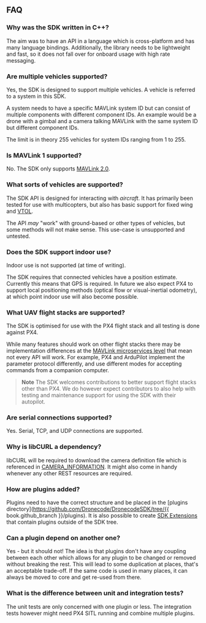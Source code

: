 ## FAQ

### Why was the SDK written in C++?

The aim was to have an API in a language which is cross-platform and has many language bindings. 
Additionally, the library needs to be lightweight and fast, so it does not fall over for onboard usage with high rate messaging.

### Are multiple vehicles supported?

Yes, the SDK is designed to support multiple vehicles. A vehicle is referred to a system in this SDK.

A system needs to have a specific MAVLink system ID but can consist of multiple components with different component IDs. 
An example would be a drone with a gimbal and a camera talking MAVLink with the same system ID but different component IDs.

The limit is in theory 255 vehicles for system IDs ranging from 1 to 255.

### Is MAVLink 1 supported?

No. The SDK only supports [MAVLink 2.0](https://mavlink.io/en/mavlink_2.html).

### What sorts of vehicles are supported?

The SDK API is designed for interacting with *aircraft*. It has primarily been tested for use with multicopters, but also has basic support for fixed wing and [VTOL](../guide/vtol.md).

The API *may* "work" with ground-based or other types of vehicles, but some methods will not make sense. 
This use-case is unsupported and untested.

### Does the SDK support indoor use?

Indoor use is not supported (at time of writing).

The SDK requires that connected vehicles have a position estimate. 
Currently this means that GPS is required. 
In future we also expect PX4 to support local positioning methods (optical flow or visual-inertial odometry), 
at which point indoor use will also become possible.

### What UAV flight stacks are supported?

The SDK is optimised for use with the PX4 flight stack and all testing is done against PX4.

While many features should work on other flight stacks there may be implementation differences at the [MAVLink microservices level](https://mavlink.io/en/protocol/overview.html) that mean not every API will work. 
For example, PX4 and ArduPilot implement the parameter protocol differently, and use different modes for accepting commands from a companion computer.

> **Note** The SDK welcomes contributions to better support flight stacks other than PX4.
> We do however expect contributors to also help with testing and maintenance support for using the SDK with their autopilot.

### Are serial connections supported?

Yes. Serial, TCP, and UDP connections are supported.

### Why is libCURL a dependency?

libCURL will be required to download the camera definition file which is referenced in [CAMERA_INFORMATION](http://mavlink.org/messages/common#CAMERA_INFORMATION). 
It might also come in handy whenever any other REST resources are required. 

### How are plugins added?

Plugins need to have the correct structure and be placed in the [plugins directory](https://github.com/Dronecode/DronecodeSDK/tree/{{ book.github_branch }}/plugins). It is also possible to create [SDK Extensions](../guide/sdk_extensions.md) that contain plugins outside of the SDK tree.

### Can a plugin depend on another one?

Yes - but it should not! 
The idea is that plugins don't have any coupling between each other which allows for any plugin to be changed or removed without breaking the rest. 
This will lead to some duplication at places, that's an acceptable trade-off. 
If the same code is used in many places, it can always be moved to core and get re-used from there.


### What is the difference between unit and integration tests?

The unit tests are only concerned with one plugin or less. 
The integration tests however might need PX4 SITL running and combine multiple plugins.
